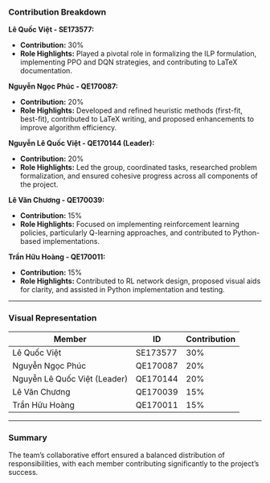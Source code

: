 ### **Contribution Breakdown**  

**Lê Quốc Việt - SE173577:**  
- **Contribution:** 30%  
- **Role Highlights:** Played a pivotal role in formalizing the ILP formulation, implementing PPO and DQN strategies, and contributing to LaTeX documentation.  

**Nguyễn Ngọc Phúc - QE170087:**  
- **Contribution:** 20%  
- **Role Highlights:** Developed and refined heuristic methods (first-fit, best-fit), contributed to LaTeX writing, and proposed enhancements to improve algorithm efficiency.  

**Nguyễn Lê Quốc Việt - QE170144 (Leader):**  
- **Contribution:** 20%  
- **Role Highlights:** Led the group, coordinated tasks, researched problem formalization, and ensured cohesive progress across all components of the project.  

**Lê Văn Chương - QE170039:**  
- **Contribution:** 15%  
- **Role Highlights:** Focused on implementing reinforcement learning policies, particularly Q-learning approaches, and contributed to Python-based implementations.  

**Trần Hữu Hoàng - QE170011:**  
- **Contribution:** 15%  
- **Role Highlights:** Contributed to RL network design, proposed visual aids for clarity, and assisted in Python implementation and testing.  

---

### **Visual Representation**  

| **Member**                  | **ID**       | **Contribution** |  
|-----------------------------|--------------|------------------|  
| Lê Quốc Việt                | SE173577     | 30%              |  
| Nguyễn Ngọc Phúc            | QE170087     | 20%              |  
| Nguyễn Lê Quốc Việt (Leader)| QE170144     | 20%              |  
| Lê Văn Chương               | QE170039     | 15%              |  
| Trần Hữu Hoàng              | QE170011     | 15%              |  

---

### **Summary**  
The team’s collaborative effort ensured a balanced distribution of responsibilities, with each member contributing significantly to the project’s success.  
